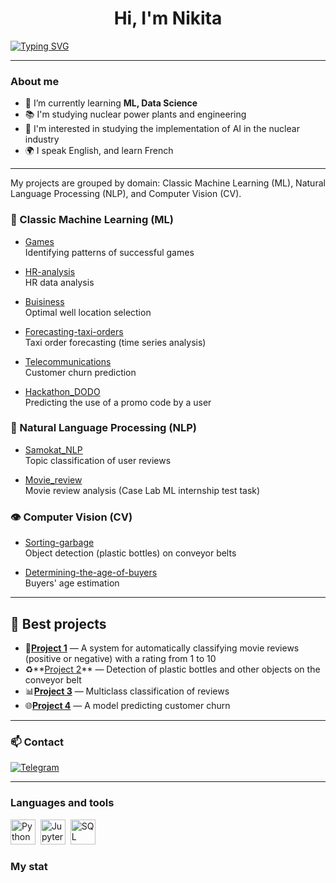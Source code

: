 <div id="header" align="center">
    <h1>Hi, I'm  Nikita </h1>
</div>

[![Typing SVG](https://readme-typing-svg.herokuapp.com?color=%2336BCF7&lines=I've+been+studying+ML+for+3+years+now+_;Love+building+different+models)](https://git.io/typing-svg)

---

### About me
- 🌱 I’m currently learning **ML, Data Science**
- 📚 I'm studying nuclear power plants and engineering
- 📄 I'm interested in studying the implementation of AI in the nuclear industry
- 🌍 I speak English, and learn French

---
My projects are grouped by domain: Classic Machine Learning (ML), Natural Language Processing (NLP), and Computer Vision (CV).

### 🤖 Classic Machine Learning (ML)

- [Games](https://github.com/your_username/Games)  
  Identifying patterns of successful games

- [HR-analysis](https://github.com/your_username/HR-analysis)  
  HR data analysis

- [Buisiness](https://github.com/your_username/Buisiness)  
  Optimal well location selection

- [Forecasting-taxi-orders](https://github.com/your_username/Forecasting-taxi-orders)  
  Taxi order forecasting (time series analysis)

- [Telecommunications](https://github.com/your_username/Telecommunications)  
  Customer churn prediction

- [Hackathon_DODO](https://github.com/your_username/Hackathon_DODO)  
  Predicting the use of a promo code by a user

### 💬 Natural Language Processing (NLP)

- [Samokat_NLP](https://github.com/your_username/Samokat_NLP)  
  Topic classification of user reviews

- [Movie_review](https://github.com/your_username/Movie_review)  
  Movie review analysis (Case Lab ML internship test task)

### 👁️ Computer Vision (CV)

- [Sorting-garbage](https://github.com/your_username/Sorting-garbage)  
  Object detection (plastic bottles) on conveyor belts

- [Determining-the-age-of-buyers](https://github.com/your_username/Determining-the-age-of-buyers)  
  Buyers' age estimation
  
---
## 🚀 Best projects
- 📝**[Project 1](https://github.com/nikioss/Movie_review)** — A system for automatically classifying movie reviews (positive or negative) with a rating from 1 to 10
- ♻️**[Project 2](https://github.com/nikioss/Sorting-garbage)** — Detection of plastic bottles and other objects on the conveyor belt
- 📊**[Project 3](https://github.com/nikioss/Samokat_NLP)** — Multiclass classification of reviews
- 🌐**[Project 4](https://github.com/nikioss/Telecommunications)** — A model predicting customer churn


---
### 📫 Contact
[![Telegram](https://img.shields.io/badge/Telegram-профиль-blue?logo=telegram)](https://t.me/Chickitoss)

---
### Languages and tools

<img src="https://cdn.jsdelivr.net/gh/devicons/devicon/icons/python/python-original.svg" title="Python" width="40" height="40"/>&nbsp;
<img src="https://cdn.jsdelivr.net/gh/devicons/devicon/icons/jupyter/jupyter-original.svg" title="Jupyter" width="40" height="40"/>&nbsp;
<img src="https://cdn.jsdelivr.net/gh/devicons/devicon/icons/mysql/mysql-original.svg" title="SQL" width="40" height="40"/>&nbsp;


### My stat

<div id="stat" align="center">
    <img src="https://github-readme-stats.vercel.app/api?username=nikioss&show_icons=true&theme=github_dark" alt=""/>
    <img src="https://github-profile-summary-cards.vercel.app/api/cards/most-commit-language?username=nikioss&theme=github_dark" alt=""/>
</div>

